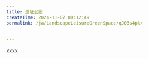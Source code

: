 ```yaml
---
title: 遗址公园
createTime: 2024-11-07 00:12:49
permalink: /ja/LandscapeLeisureGreenSpace/qJ03s4pk/


---
```


xxxx